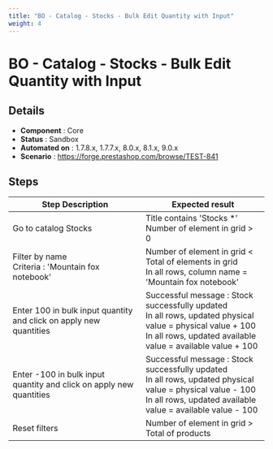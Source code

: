 ```yaml
---
title: "BO - Catalog - Stocks - Bulk Edit Quantity with Input"
weight: 4
---
```


# BO - Catalog - Stocks - Bulk Edit Quantity with Input
## Details
* **Component** : Core
* **Status** : Sandbox
* **Automated on** : 1.7.8.x, 1.7.7.x, 8.0.x, 8.1.x, 9.0.x
* **Scenario** : https://forge.prestashop.com/browse/TEST-841

## Steps
| Step Description | Expected result |
| ----- | ----- |
| Go to catalog Stocks | Title contains 'Stocks *'<br>Number of element in grid > 0 |
| Filter by name<br>Criteria : 'Mountain fox notebook' | Number of element in grid < Total of elements in grid<br>In all rows, column name = 'Mountain fox notebook' |
| Enter 100 in bulk input quantity and click on apply new quantities | Successful message : Stock successfully updated<br>In all rows, updated physical value = physical value + 100<br>In all rows, updated available value = available value + 100 |
| Enter -100 in bulk input quantity and click on apply new quantities | Successful message : Stock successfully updated<br>In all rows, updated physical value = physical value - 100<br>In all rows, updated available value = available value - 100 |
| Reset filters | Number of element in grid > Total of products |

